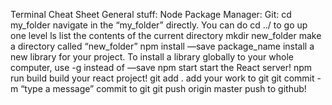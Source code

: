 Terminal Cheat Sheet 
General stuff: 
Node Package Manager: 
Git: 
cd my_folder navigate in the “my_folder” directly. 
You can do cd ../  to go up one level
ls list the contents of the current directory
mkdir new_folder make a directory called “new_folder”
npm install —save 
package_name
install a new library for your project. To 
install a library globally to your whole 
computer, use -g instead of —save
npm start start the React server!
npm run build build your react project!
git add . add your work to git
git commit -m “type a 
message”
commit to git
git push origin master push to github!